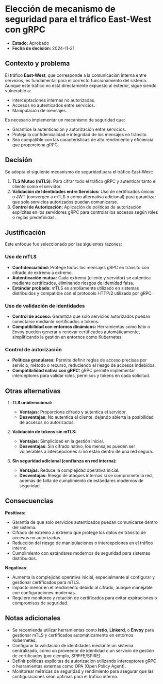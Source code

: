 # Elección de mecanismo de seguridad para el tráfico East-West con gRPC

- **Estado:** Aprobado  
- **Fecha de decisión:** 2024-11-21  

## Contexto y problema  

El tráfico **East-West**, que corresponde a la comunicación interna entre servicios, es fundamental para el correcto funcionamiento del sistema. Aunque este tráfico no está directamente expuesto al exterior, sigue siendo vulnerable a:  
- Interceptaciones internas no autorizadas.  
- Accesos no autenticados entre servicios.  
- Manipulación de mensajes.  

Es necesario implementar un mecanismo de seguridad que:  
- Garantice la autenticación y autorización entre servicios.  
- Proteja la confidencialidad e integridad de los mensajes en tránsito.  
- Sea compatible con las características de alto rendimiento y eficiencia que proporciona gRPC.  

## Decisión  

Se adopta el siguiente mecanismo de seguridad para el tráfico East-West:  
1. **TLS Mutuo (mTLS):** Para cifrar todo el tráfico gRPC y autenticar tanto el cliente como el servidor.  
2. **Validación de Identidades entre Servicios:** Uso de certificados únicos o JWT (convergen a mTLS o como alternativa adicional) para garantizar que solo servicios autorizados puedan comunicarse.  
3. **Control de Autorización:** Aplicación de políticas de autorización explícitas en los servidores gRPC para controlar los accesos según roles o reglas predefinidas.  

## Justificación  

Este enfoque fue seleccionado por las siguientes razones:

### Uso de mTLS  
- **Confidencialidad:** Protege todos los mensajes gRPC en tránsito con cifrado de extremo a extremo.  
- **Autenticación mutua:** Cada extremo (cliente y servidor) se autentica mediante certificados, eliminando riesgos de identidad falsa.  
- **Estándar probado:** mTLS es ampliamente utilizado en sistemas distribuidos y compatible con el protocolo HTTP/2 utilizado por gRPC.  

### Uso de validación de identidades  
- **Control de acceso:** Garantiza que solo servicios autorizados puedan conectarse mediante certificados o tokens.  
- **Compatibilidad con entornos dinámicos:** Herramientas como Istio o Envoy pueden generar y renovar certificados automáticamente, simplificando la gestión en entornos como Kubernetes.  

### Control de autorización  
- **Políticas granulares:** Permite definir reglas de acceso precisas por servicio, método o recurso, reduciendo el riesgo de accesos indebidos.  
- **Compatibilidad nativa con gRPC:** gRPC permite implementar interceptores para validar roles, permisos y tokens en cada solicitud.  

## Otras alternativas  

1. **TLS unidireccional:**  
   - **Ventajas:** Proporciona cifrado y autentica el servidor.  
   - **Desventajas:** No autentica el cliente, dejando abierta la posibilidad de accesos no autorizados.  

2. **Validación de tokens sin mTLS:**  
   - **Ventajas:** Simplicidad en la gestión inicial.  
   - **Desventajas:** Sin cifrado nativo, los mensajes pueden ser vulnerables a intercepciones si no están dentro de una red segura.  

3. **Sin seguridad adicional (confianza en red interna):**  
   - **Ventajas:** Reduce la complejidad operativa inicial.  
   - **Desventajas:** Riesgo de ataques internos si se compromete la red, además de falta de cumplimiento de estándares modernos de seguridad.  

## Consecuencias  

**Positivas:**  
- Garantía de que solo servicios autenticados puedan comunicarse dentro del sistema.  
- Cifrado de extremo a extremo que protege los datos en tránsito de accesos no autorizados.  
- Reducción del riesgo de manipulaciones o intercepciones en el tráfico interno.  
- Cumplimiento con estándares modernos de seguridad para sistemas distribuidos.  

**Negativas:**  
- Aumenta la complejidad operativa inicial, especialmente al configurar y gestionar certificados para mTLS.  
- Impacto menor en el rendimiento debido al cifrado, aunque manejable con configuraciones modernas.  
- Requiere monitoreo y rotación de certificados para evitar expiraciones o compromisos de seguridad.  

## Notas adicionales  

- Se recomienda utilizar herramientas como **Istio**, **Linkerd**, o **Envoy** para gestionar mTLS y certificados automáticamente en entornos Kubernetes.  
- Configurar la validación de identidades mediante un sistema centralizado, como un proveedor de identidad o un servicio de gestión de certificados (por ejemplo, SPIFFE/SPIRE).  
- Definir políticas explícitas de autorización utilizando interceptores gRPC o herramientas externas como OPA (Open Policy Agent).  
- Monitorear métricas de seguridad y rendimiento para asegurar que las configuraciones sean óptimas para el tráfico interno.  
